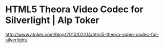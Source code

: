 <!--
id: 380503203
link: http://kevinisom.info/post/380503203/html5-theora-video-codec-for-silverlight-alp-toker
slug: html5-theora-video-codec-for-silverlight-alp-toker
date: Wed Feb 10 2010 10:12:54 GMT+1300 (NZDT)
raw: {"blog_name":"kevinisom","id":380503203,"post_url":"http://kevinisom.info/post/380503203/html5-theora-video-codec-for-silverlight-alp-toker","slug":"html5-theora-video-codec-for-silverlight-alp-toker","type":"link","date":"2010-02-09 21:12:54 GMT","timestamp":1265749974,"state":"published","format":"html","reblog_key":"ygbMwZYM","tags":[],"short_url":"http://tmblr.co/Zw68YyMhWIZ","highlighted":[],"feed_item":"http://www.atoker.com/blog/2010/02/04/html5-theora-video-codec-for-silverlight/","from_feed_id":"650234","note_count":0,"title":"HTML5 Theora Video Codec for Silverlight | Alp Toker","url":"http://www.atoker.com/blog/2010/02/04/html5-theora-video-codec-for-silverlight/","description":""}
publish: 2010-02-010
tags: 
title: HTML5 Theora Video Codec for Silverlight | Alp Toker
-->


HTML5 Theora Video Codec for Silverlight | Alp Toker
====================================================

<http://www.atoker.com/blog/2010/02/04/html5-theora-video-codec-for-silverlight/>

